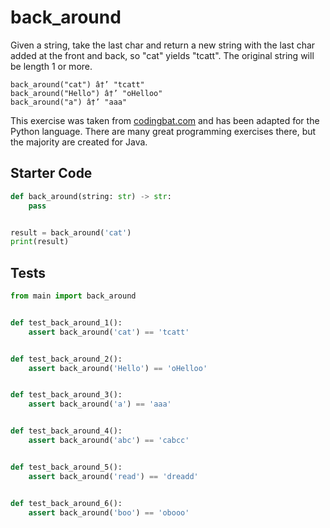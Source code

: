# back_around





Given a string, take the last char and return a new string with the last char added at the front and back, so "cat" yields "tcatt". The original string will be length 1 or more.

```
back_around("cat") â†’ "tcatt"
back_around("Hello") â†’ "oHelloo"
back_around("a") â†’ "aaa"
```

This exercise was taken from [codingbat.com](https://codingbat.com/prob/p161642) and has been adapted for the Python language. There are many great programming exercises there, but the majority are created for Java.

## Starter Code
```python
def back_around(string: str) -> str:
    pass


result = back_around('cat')
print(result)
```

## Tests
```python
from main import back_around


def test_back_around_1():
    assert back_around('cat') == 'tcatt'


def test_back_around_2():
    assert back_around('Hello') == 'oHelloo'


def test_back_around_3():
    assert back_around('a') == 'aaa'


def test_back_around_4():
    assert back_around('abc') == 'cabcc'


def test_back_around_5():
    assert back_around('read') == 'dreadd'


def test_back_around_6():
    assert back_around('boo') == 'obooo'
```
